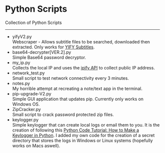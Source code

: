 # Python Scripts 
Collection of Python Scripts 
___
- yifyV2.py  
Webscraper - Allows subtitle files to be searched, downloaded then extracted. Only works for [YIFY Subtitles](yifysubtitles.com).
- base64-decrypter[VER.2].py  
Simple Base64 password decryptor. 
- my_ip.py  
Collects the local IP and uses the [ipify API](ipify.org) to collect public IP address. 
- network_test.py  
Small script to test network connectivity every 3 minutes.
- notes.py  
My horrible attempt at recreating a note/text app in the terminal.
- pip-upgrade-V2.py  
Simple GUI application that updates pip. Currently only works on Windows OS.
- ZipCracker.py  
Small script to crack password protected zip files.
- keylogger.py  
Simple keylogger that can create local logs or email them to you. It is the creation of following this [Python Code Tutorial: How to Make a Keylogger in Python](https://www.thepythoncode.com/article/write-a-keylogger-python). I added my own code for the creation of a secret directory that stores the logs in Windows or Linux systems (hopefully works on Macs aswell).
